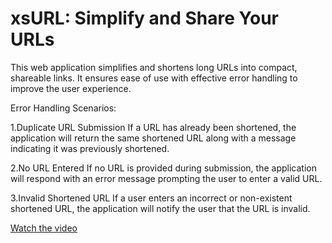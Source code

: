 # xsURL: Simplify and Share Your URLs
This web application simplifies and shortens long URLs into compact, shareable links. It ensures ease of use with effective error handling to improve the user experience.


Error Handling Scenarios:

1.Duplicate URL Submission
If a URL has already been shortened, the application will return the same shortened URL along with a message indicating it was previously shortened.

2.No URL Entered
If no URL is provided during submission, the application will respond with an error message prompting the user to enter a valid URL.

3.Invalid Shortened URL
If a user enters an incorrect or non-existent shortened URL, the application will notify the user that the URL is invalid.

[Watch the video](https://drive.google.com/file/d/1hpmztYVxKZuC2TQdMX06E4nnABKFkpOT/view?usp=sharing)
